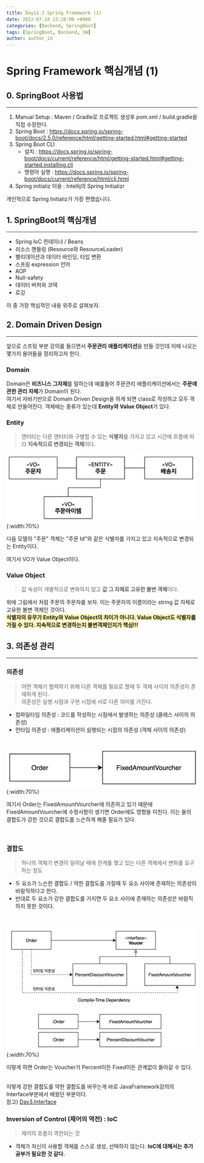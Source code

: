 ```yaml
---
title: Day11-2.Spring Framework (1)
date: 2022-07-18 13:28:00 +0900
categories: [Backend, SpringBoot]
tags: [SpringBoot, Backend, SW] 
author: author_id 
---
```


# Spring Framework 핵심개념 (1)

## 0. SpringBoot 사용법
---
1. Manual Setup : Maven / Gradle로 프로젝트 생성후 pom.xml / build.gradle을 직접 수정한다.
2. Spring Boot : <https://docs.spring.io/spring-boot/docs/2.5.0/reference/html/getting-started.html#getting-started> 
3. Spring Boot CLI
   - 설치 : <https://docs.spring.io/spring-boot/docs/current/reference/html/getting-started.html#getting-started.installing.cli>
   - 명령어 실행 : <https://docs.spring.io/spring-boot/docs/current/reference/html/cli.html>
4. Spring initializ 이용 : Intellij의 Spring Initializr

개인적으로 Spring Initializ가 가장 편했습니다.

## 1. SpringBoot의 핵심개념
---

- Spring IoC 컨테이너 / Beans
- 리소스 핸들링 (Resource와 ResourceLoader)
- 벨리데이션과 데이터 바인딩, 타입 변환
- 스프링 expression 언어
- AOP
- Null-safety
- 데이터 버퍼와 코덱
- 로깅

이 중 가장 핵심적인 내용 위주로 살펴보자.

## 2. Domain Driven Design
---

앞으로 스프링 부분 강의를 들으면서 **주문관리 애플리케이션**을 만들 것인데 이때 나오는 몇가지 용어들을 정리하고자 한다.

### Domain
Domain은 **비즈니스 그자체**를 말하는데 예를들어 주문관리 애플리케이션에서는 **주문에 관한 관리 자체**가 Domain이 된다.  
여기서 자바기반으로 Domain Driven Design을 하게 되면 class로 작성하고 모두 객체로 만들어진다. 객체에는 종류가 있는데 **Entity와 Value Object**가 있다.

### Entity
> 앤터티는 다른 앤터티와 구별할 수 있는 **식별자**를 가지고 있고 시간에 흐름에 따라 **지속적으로 변경되는 객체**이다.

![Desktop](/assets/img/2022.07/18-4.JPG){:width:70%}

다음 모델의 "주문" 객체는 "주문 Id"와 같은 식별자를 가지고 있고 지속적으로 변경되는 Entity이다.
<br>

여기서 VO가 Value Object이다.

### Value Object
> 값 속성이 개별적으로 변화하지 않고 **값 그 자체로 고유한 불변 객체**이다.

위에 그림에서 처럼 주문의 주문자를 보자. 이는 주문자의 이름이라는 string 값 자체로 고유한 불변 객체인 것이다.  
**<span style = "background-color: #fff5b1">식별자의 유무가 Entity와 Value Object의 차이가 아니다. Value Object도 식별자를 가질 수 있다. 지속적으로 변경하는지 불변객체인지가 핵심!!!</span>**

## 3. 의존성 관리
---

### 의존성
> 어떤 객체가 협력하기 위해 다른 객체를 필요로 할때 두 객체 사이의 의존성이 존재하게 된다.  
> 의존성은 실행 시점과 구현 시접에 서로 다른 의미를 가진다.

- 컴파일타임 의존성 : 코드를 작성하는 시점에서 발생하는 의존성 (클래스 사이의 의존성)
- 런타임 의존성 : 애플리케이션이 실행되는 시점의 의존성 (객체 사이의 의존성)
<br>

![Desktop](/assets/img/2022.07/18-5.JPG){:width:70%}

여기서 Order는 FixedAmountVourcher에 의존하고 있기 때문에 FixedAmountVourcher에 수정사항이 생기면 Order에도 영향을 미친다. 이는 둘의 결합도가 강한 것으로 결합도를 느슨하게 해줄 필요가 있다.

<br>

### 결합도
> 하나의 객체가 변경이 일어날 때에 관계를 맺고 있는 다른 객체에서 변화를 요구하는 정도

- 두 요소가 느슨한 결합도 / 약한 결합도를 가질때 두 요소 사이에 존재하는 의존성이 바람직하다고 한다.
- 반대로 두 요소가 강한 결합도를 가지면 두 요소 사이에 존재하는 의존성은 바람직하지 못한 것이다. 
<br>

![Desktop](/assets/img/2022.07/18-6.JPG){:width:70%}

이렇게 하면 Order는 Voucher가 Percent이든 Fixed이든 관계없이 돌아갈 수 있다.  
<br>

이렇게 강한 결합도를 약한 결합도를 바꾸는게 바로 JavaFramework강의의 Interface부분에서 배웠던 부분이다.    
참고) [Day3.Interface](https://ssstopeun.github.io/posts/Java-for-framework-day3/)

### Inversion of Control (제어의 역전) : IoC
> 제어의 흐름이 역전되는 것  

- 객체가 자신이 사용할 객체를 스스로 생성, 선택하지 않는다.
**IoC에 대해서는 추가공부가 필요한 것 같다.**
